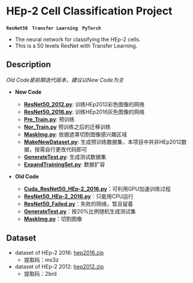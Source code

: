 HEp-2 Cell Classification Project
====

__`ResNet50`__ &nbsp; __`Transfer Learning`__ &nbsp; __`PyTorch`__

* The neural network for classifying the HEp-2 cells.<br>
* This is a 50 levels ResNet with Transfer Learning.
    
## **Description**
_Old Code是前期迭代版本，建议以New Code为主_
* **New Code**
   * **[ResNet50_2012.py](/new_code/ResNet50_2012.py)**: 训练HEp2012彩色图像的网络
   * **[ResNet50_2016.py](/new_code/ResNet50_2016.py)**: 训练HEp2016灰色图像的网络
   * **[Pre_Train.py](/new_code/Pre_Train.py)**: 预训练
   * **[Nor_Train.py](/new_code/Nor_Train.py)** 预训练之后的迁移训练
   * **[MaskImg.py](/new_code/MaskImg.py)**: 依据遮罩切割图像感兴趣区域
   * **[MakeNewDataset.py](/new_code/MakeNewDataset.py)**: 生成预训练数据集，本项目中并非HEp2012数据，按需自行更改代码即可
   * **[GenerateTest.py](/new_code/GenerateTest.py)**: 生成测试数据集
   * **[ExpandTrainingSet.py](/new_code/ExpandTrainingSet.py)**: 数据扩容

* **Old Code**
   * **[Cuda_ResNet50_HEp-2_2016.py](/old_code/Cuda_ResNet50_HEp-2_2016.py)**：可利用GPU加速训练过程
   * **[ResNet50_HEp-2_2016.py](/old_code/ResNet50_HEp-2_2016.py)**：只能用CPU运行
   * **[ResNet50_Failed.py](/old_code/ResNet50_Failed.py)**：失败的网络，暂且留着
   * **[GenerateTest.py](/old_code/GenerateTest.py)**：按20%比例随机生成测试集
   * **[MaskImg.py](/old_code/MaskImg.py)**：切割图像

## **Dataset**
* dataset of HEp-2 2016: [hep2016.zip](https://pan.baidu.com/s/1iP7ZS79ICae1miu_pbWTVA "https://pan.baidu.com/s/1iP7ZS79ICae1miu_pbWTVA")
   * 提取码：ms3z
* dataset of HEp-2 2012: [hep2012.zip](https://pan.baidu.com/s/1WTHMiEKsMdpMZSmjAvCk-g "https://pan.baidu.com/s/1WTHMiEKsMdpMZSmjAvCk-g")
   * 提取码：2brd
